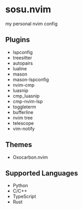 # sosu.nvim
my personal nvim config

## Plugins
- lspconfig
- treesitter
- autopairs
- lualine
- mason
- mason-lspconfig
- nvim-cmp
- luasnip
- cmp_luasnip
- cmp-nvim-lsp
- toggleterm
- bufferline
- nvim tree
- telescope
- vim-notify

## Themes
- Oxocarbon.nvim

## Supported Languages
- Python
- C/C++
- TypeScript
- Rust
